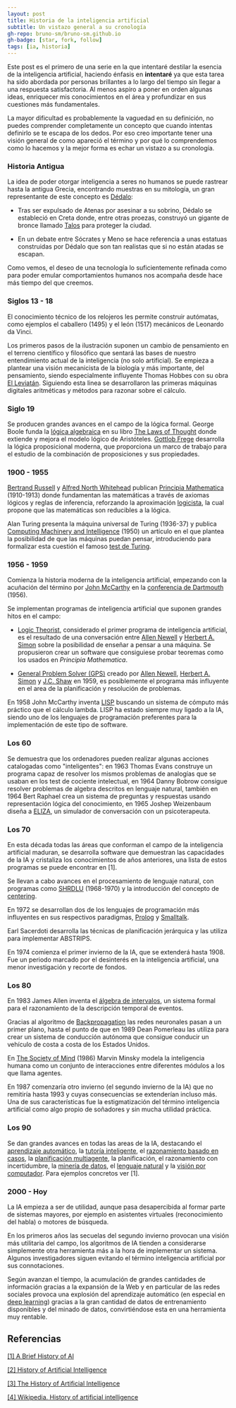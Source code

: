 ```yaml
---
layout: post
title: Historia de la inteligencia artificial 
subtitle: Un vistazo general a su cronología
gh-repo: bruno-sm/bruno-sm.github.io
gh-badge: [star, fork, follow]
tags: [ia, historia]
---
```


Este post es el primero de una serie en la que intentaré destilar la esencia de la inteligencia artificial, haciendo énfasis en **intentaré** ya que esta tarea ha sido abordada por personas brillantes a lo largo del tiempo sin llegar a una respuesta satisfactoria. Al menos aspiro a poner en orden algunas ideas, enriquecer mis conocimientos en el área y profundizar en sus cuestiones más fundamentales.

La mayor dificultad es probablemente la vaguedad en su definición, no puedes comprender completamente un concepto que cuando intentas definirlo se te escapa de los dedos. Por eso creo importante tener una visión general de como apareció el término y por qué lo comprendemos como lo hacemos y la mejor forma es echar un vistazo a su cronología.

### Historia Antigua
La idea de poder otorgar inteligencia a seres no humanos se puede rastrear hasta la antigua Grecia, encontrando muestras en su mitología, un gran representante de este concepto es [Dédalo](https://en.wikipedia.org/wiki/Daedalus):
- Tras ser expulsado de Atenas por asesinar a su sobrino, Dédalo se estableció en Creta donde, entre otras proezas, construyó un gigante de bronce llamado [Talos](https://es.wikipedia.org/wiki/Talos) para proteger la ciudad.

- En un debate entre Sócrates y Meno se hace referencia a unas estatuas construidas por Dédalo que son tan realistas que si no están atadas se escapan.


Como vemos, el deseo de una tecnología lo suficientemente refinada como para poder emular comportamientos humanos nos acompaña desde hace más tiempo del que creemos.


### Siglos 13 - 18 

El conocimiento técnico de los relojeros les permite construir autómatas, como ejemplos el caballero (1495) y el león (1517) mecánicos de Leonardo da Vinci. 

Los primeros pasos de la ilustración suponen un cambio de pensamiento en el terreno científico y filosófico que sentará las bases de nuestro entendimiento actual de la inteligencia (no solo artificial). Se empieza a plantear una visión mecanicista de la biología y más importante, del pensamiento, siendo especialmente influyente Thomas Hobbes con su obra [El Leviatán](https://es.wikipedia.org/wiki/Leviat%C3%A1n_(Hobbes)).
Siguiendo esta linea se desarrollaron las primeras máquinas digitales aritméticas y métodos para razonar sobre el cálculo.


### Siglo 19

Se producen grandes avances en el campo de la lógica formal.
George Boole funda la [lógica algebraica](https://en.wikipedia.org/wiki/Algebraic_logic) en su libro [The Laws of Thought](https://en.wikipedia.org/wiki/The_Laws_of_Thought) donde extiende y mejora el modelo lógico de Aristóteles. [Gottlob Frege](https://en.wikipedia.org/wiki/Gottlob_Frege) desarrolla la lógica proposicional moderna, que proporciona un marco de trabajo para el estudio de la combinación de proposiciones y sus propiedades.


### 1900 - 1955

[Bertrand Russell](https://en.wikipedia.org/wiki/Bertrand_Russell) y [Alfred North Whitehead](https://en.wikipedia.org/wiki/Alfred_North_Whitehead) publican [Principia Mathematica](https://en.wikipedia.org/wiki/Principia_Mathematica) (1910-1913) donde fundamentan las matemáticas a través de axiomas lógicos y reglas de inferencia, reforzando la aproximación [logicista](https://en.wikipedia.org/wiki/Logicism), la cual propone que las matemáticas son reducibles a la lógica.

Alan Turing presenta la máquina universal de Turing (1936-37) y publica [Computing Machinery and Intelligence](https://en.wikipedia.org/wiki/Computing_Machinery_and_Intelligence) (1950) un artículo en el que plantea la posibilidad de que las máquinas puedan pensar, introduciendo para formalizar esta cuestión el famoso [test de Turing](https://en.wikipedia.org/wiki/Turing_test).


### 1956 - 1959

Comienza la historia moderna de la inteligencia artificial, empezando con la acuñación del término por [John McCarthy](https://en.wikipedia.org/wiki/John_McCarthy_(computer_scientist)) en la [conferencia de Dartmouth](https://en.wikipedia.org/wiki/Dartmouth_workshop) (1956).

Se implementan programas de inteligencia artificial que suponen grandes hitos en el campo:

- [Logic Theorist](https://en.wikipedia.org/wiki/Logic_Theorist), considerado el primer programa de inteligencia artificial, es el resultado de una conversación entre [Allen Newell](https://en.wikipedia.org/wiki/Allen_Newell) y [Herbert A. Simon](https://en.wikipedia.org/wiki/Herbert_A._Simon) sobre la posibilidad de enseñar a pensar a una máquina. Se propusieron crear un software que consiguiese probar teoremas como los usados en *Principia Mathematica*.

- [General Problem Solver (GPS)](https://en.wikipedia.org/wiki/General_Problem_Solver) creado por [Allen Newell](https://en.wikipedia.org/wiki/Allen_Newell), [Herbert A. Simon](https://en.wikipedia.org/wiki/Herbert_A._Simon) y [J.C. Shaw](https://en.wikipedia.org/wiki/Cliff_Shaw) en 1959, es posiblemente el programa más influyente en el area de la planificación y resolución de problemas.

En 1958 John McCarthy inventa [LISP](https://en.wikipedia.org/wiki/Lisp_(programming_language)) buscando un sistema de cómputo más práctico que el cálculo lambda. LISP ha estado siempre muy ligado a la IA, siendo uno de los lenguajes de programación preferentes para la implementación de este tipo de software. 


### Los 60 

Se demuestra que los ordenadores pueden realizar algunas acciones catalogadas como "inteligentes": en 1963 Thomas Evans construye un programa capaz de resolver los mismos problemas de analogías que se usaban en los test de cociente intelectual, en 1964 Danny Bobrow consigue resolver problemas de algebra descritos en lenguaje natural, también en 1964 Bert Raphael crea un sistema de preguntas y respuestas usando representación lógica del conocimiento, en 1965 Joshep Weizenbaum diseña a [ELIZA](https://en.wikipedia.org/wiki/ELIZA), un simulador de conversación con un psicoterapeuta. 


### Los 70 

En esta década todas las áreas que conforman el campo de la inteligencia artificial maduran, se desarrolla software que demuestran las capacidades de la IA y cristaliza los conocimientos de años anteriores, una lista de estos programas se puede encontrar en [1].

Se llevan a cabo avances en el procesamiento de lenguaje natural, con programas como [SHRDLU](https://en.wikipedia.org/wiki/SHRDLU) (1968-1970) y la introducción del concepto de [centering](https://dl.acm.org/citation.cfm?id=211198). 

En 1972 se desarrollan dos de los lenguajes de programación más influyentes en sus respectivos paradigmas, [Prolog](https://en.wikipedia.org/wiki/Prolog) y [Smalltalk](https://en.wikipedia.org/wiki/Smalltalk).

Earl Sacerdoti desarrolla las técnicas de planificación jerárquica y las utiliza para implementar ABSTRIPS.

En 1974 comienza el primer invierno de la IA, que se extenderá hasta 1908. Fue un periodo marcado por el desinterés en la inteligencia artificial, una menor investigación y recorte de fondos.


### Los 80

En 1983 James Allen inventa el [álgebra de intervalos](https://en.wikipedia.org/wiki/Allen%27s_interval_algebra), un sistema formal para el razonamiento de la descripción temporal de eventos.

Gracias al algoritmo de [Backpropagation](https://en.wikipedia.org/wiki/Backpropagation) las redes neuronales pasan a un primer plano, hasta el punto de que en 1989 Dean Pomerleau las utiliza para crear un sistema de conducción autónoma que consigue conducir un vehículo de costa a costa de los Estados Unidos.

En [The Society of Mind](https://en.wikipedia.org/wiki/Society_of_Mind) (1986) Marvin Minsky modela la inteligencia humana como un conjunto de interacciones entre diferentes módulos a los que llama agentes.

En 1987 comenzaría otro invierno (el segundo invierno de la IA) que no remitiría hasta 1993 y cuyas consecuencias se extenderían incluso más. Una de sus características fue la estigmatización del término inteligencia artificial como algo propio de soñadores y sin mucha utilidad práctica. 


### Los 90

Se dan grandes avances en todas las areas de la IA, destacando el [aprendizaje automático](https://es.wikipedia.org/wiki/Aprendizaje_autom%C3%A1tico), la [tutoría inteligente](https://es.wikipedia.org/wiki/Sistema_de_tutor%C3%ADa_inteligente), el [razonamiento basado en casos](https://en.wikipedia.org/wiki/Case-based_reasoning), la [planificación multiagente](https://en.wikipedia.org/wiki/Multi-agent_planning), la planificación, el razonamiento con incertidumbre, la [minería de datos](https://en.wikipedia.org/wiki/Data_mining), el [lenguaje natural](https://en.wikipedia.org/wiki/Natural_language_processing) y la [visión por computador](https://en.wikipedia.org/wiki/Computer_vision). Para ejemplos concretos ver [1].


### 2000 - Hoy 

La IA empieza a ser de utilidad, aunque pasa desapercibida al formar parte de sistemas mayores, por ejemplo en asistentes virtuales (reconocimiento del habla) o motores de búsqueda.

En los primeros años las secuelas del segundo invierno provocan una visión más utilitaria del campo, los algoritmos de IA tienden a considerarse simplemente otra herramienta más a la hora de implementar un sistema. Algunos investigadores siguen evitando el término inteligencia artificial por sus connotaciones.

Según avanzan el tiempo, la acumulación de grandes cantidades de información gracias a la expansión de la Web y en particular de las redes sociales provoca una explosión del aprendizaje automático (en especial en [deep learning](https://en.wikipedia.org/wiki/Deep_learning)) gracias a la gran cantidad de datos de entrenamiento disponibles y del minado de datos, convirtiéndose esta en una herramienta muy rentable.


## Referencias
[[1] A Brief History of AI](https://aitopics.org/misc/brief-history)

[[2] History of Artificial Intelligence](https://www.researchgate.net/publication/322234922_History_of_Artificial_Intelligence)

[[3] The History of Artificial Intelligence](https://courses.cs.washington.edu/courses/csep590/06au/projects/history-ai.pdf)

[[4] Wikipedia. History of artificial intelligence](https://en.wikipedia.org/wiki/History_of_artificial_intelligence#AI_behind_the_scenes)
